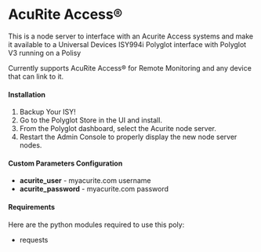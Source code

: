 # AcuRite Access®

This is a node server to interface with an Acurite Access systems and make it available to a Universal Devices ISY994i Polyglot interface with Polyglot V3 running on a Polisy

Currently supports AcuRite Access® for Remote Monitoring and any device that can link to it.

#### Installation

1. Backup Your ISY!
2. Go to the Polyglot Store in the UI and install.
3. From the Polyglot dashboard, select the Acurite node server.
3. Restart the Admin Console to properly display the new node server nodes.

#### Custom Parameters Configuration
* <b>acurite_user</b> - myacurite.com username
* <b>acurite_password</b> - myacurite.com password

#### Requirements

Here are the python modules required to use this poly:<BR>
* requests
